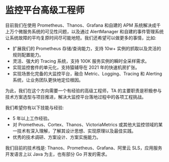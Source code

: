 # 监控平台高级工程师

目前我们在使用 Prometheus、Thanos、Grafana 和自建的 APM 系统解决成千上万个微服务系统的可见性问题，以及通过 AlertManager 和自建的事件管理系统让系统故障的平均复原时间尽可能地短。我们还希望可以做更多的事情，比如:

* 扩展我们的 Prometheus 存储/查询能力，支持 10w+ 实例的抓取以及灵活的规则配置能力。
* 灵活、强大的 Tracing 系统，支持 100K 服务实例的瞬时全采样需求。
* 实现监控套件的单元化，支持猿辅导在 2021 年的快速机房扩张。
* 实现场景化完备的大监控平台，融合 Metric、Logging、Tracing 和 Alerting 系统，让业务团队更快地定位根因。

为此，我们在这个方向需要一个有经验的高级工程师，TA 的主要职责是积极参与技术方案选型与项目推进，解决大监控平台落地过程中的各项工程挑战。

我们希望你有以下技能与经验:

* 5 年以上工作经验。
* 对 Prometheus、Cortex、Thanos、VictoriaMetrics 或其他大监控领域的某一技术有深入理解，了解其设计思想、实现原理以及最佳实践。
* 优秀的技术调研、方案设计、方案实施能力。

我们目前的技术栈是: Thanos、Prometheus、Grafana、阿里云 SLS，应用服务开发语言上以 Java 为主，也有部分 Go 开发的需求。
